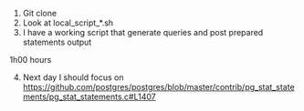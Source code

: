 1. Git clone
2. Look at local_script_*.sh
3. I have a working script that generate queries and post prepared statements output

1h00 hours

4. Next day I should focus on
 https://github.com/postgres/postgres/blob/master/contrib/pg_stat_statements/pg_stat_statements.c#L1407

